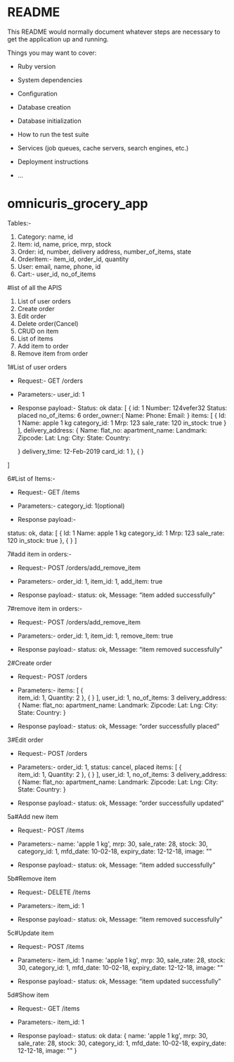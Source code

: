 # README

This README would normally document whatever steps are necessary to get the
application up and running.

Things you may want to cover:

* Ruby version

* System dependencies

* Configuration

* Database creation

* Database initialization

* How to run the test suite

* Services (job queues, cache servers, search engines, etc.)

* Deployment instructions

* ...
# omnicuris_grocery_app

Tables:-
1. Category: name, id
2. Item: id, name, price, mrp, stock
3. Order: id, number, delivery address, number_of_items, state
4. OrderItem:- item_id, order_id, quantity
5. User: email, name, phone, id
6. Cart:- user_id, no_of_items


#list of all the APIS

1. List of user orders
2. Create order
3. Edit order
4. Delete order(Cancel)
5. CRUD on item
6. List of items
7. Add item to order
8. Remove item from order

1#List of user orders

- Request:-
   GET /orders

- Parameters:-
       user_id: 1

- Response payload:-
Status: ok
data: [
  {
    id: 1
    Number: 124vefer32
    Status: placed
    no_of_items: 6
    order_owner:{
      Name: 
      Phone:
      Email: 
    }
    items: [
      {
        Id: 1
        Name: apple 1 kg
        category_id: 1
        Mrp: 123
        sale_rate: 120
        in_stock: true
      }
    ],
    delivery_address: {
      Name: 
      flat_no:
      apartment_name:
      Landmark:
      Zipcode:
      Lat:
      Lng:
      City:
      State:
      Country:

    }
    delivery_time: 12-Feb-2019
    card_id: 1
  },
  {
  }

]


6#List of Items:-

- Request:-
   GET /items

- Parameters:-
  category_id: 1(optional)


- Response payload:-

status: ok,
data: [
  {
     Id: 1
     Name: apple 1 kg
     category_id: 1
     Mrp: 123
     sale_rate: 120
     in_stock: true
  },
  {
  }
]

7#add item in orders:-

- Request:-
   POST /orders/add_remove_item

- Parameters:-
    order_id: 1,
    item_id: 1,
    add_item: true


- Response payload:-
  status: ok,
  Message: “item added successfully”





7#remove item in orders:-

- Request:-
   POST /orders/add_remove_item

- Parameters:-
    order_id: 1,
    item_id: 1,
    remove_item: true


- Response payload:-
  status: ok,
  Message: “item removed successfully”





2#Create order
- Request:-
   POST /orders

- Parameters:-
  items: 
  [
    {   
      item_id: 1,
      Quantity: 2
    },
    {
    }
  ],
  user_id: 1,
  no_of_items: 3
  delivery_address: 
    {
      Name: 
      flat_no:
      apartment_name:
      Landmark:
      Zipcode:
      Lat:
      Lng:
      City:
      State:
      Country:
    }


- Response payload:-
  status: ok,
  Message: “order successfully placed”





3#Edit order
- Request:-
   POST /orders

- Parameters:-
  order_id: 1,
  status: cancel, placed
  items: 
  [
    {   
      item_id: 1,
      Quantity: 2
    },
    {
    }
  ],
  user_id: 1,
  no_of_items: 3
  delivery_address: 
    {
      Name: 
      flat_no:
      apartment_name:
      Landmark:
      Zipcode:
      Lat:
      Lng:
      City:
      State:
      Country:
    }


- Response payload:-
  status: ok,
  Message: “order successfully updated”



5a#Add new item
- Request:-
  POST /items

- Parameters:-
  name: 'apple 1 kg',
  mrp: 30,
  sale_rate: 28,
  stock: 30,
  category_id: 1,
  mfd_date: 10-02-18,
  expiry_date: 12-12-18,
  image: ""



- Response payload:-
  status: ok,
  Message: “item added successfully”


5b#Remove item
- Request:-
  DELETE /items

- Parameters:-
  item_id: 1

- Response payload:-
  status: ok,
  Message: “item removed successfully”


5c#Update item
- Request:-
  POST /items

- Parameters:-
  item_id: 1
  name: 'apple 1 kg',
  mrp: 30,
  sale_rate: 28,
  stock: 30,
  category_id: 1,
  mfd_date: 10-02-18,
  expiry_date: 12-12-18,
  image: ""



- Response payload:-
  status: ok,
  Message: “item updated successfully”



5d#Show item
- Request:-
  GET /items

- Parameters:-
  item_id: 1
  



- Response payload:-
  status: ok
  data: {
    name: 'apple 1 kg',
    mrp: 30,
    sale_rate: 28,
    stock: 30,
    category_id: 1,
    mfd_date: 10-02-18,
    expiry_date: 12-12-18,
    image: ""
  }



